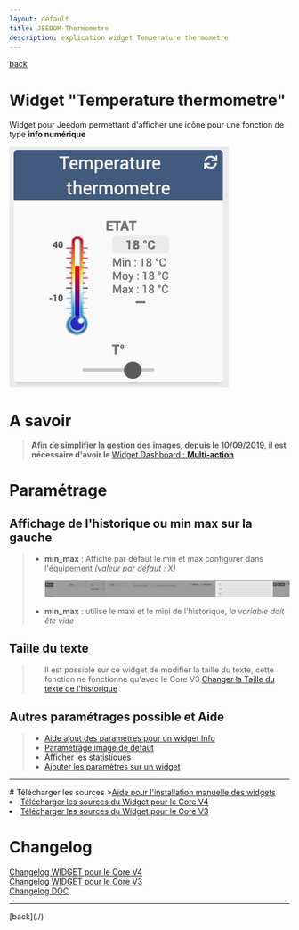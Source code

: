 ```yaml
---
layout: default
title: JEEDOM-Thermometre
description: explication widget Temperature thermometre
---
```

[back](./)
# Widget "Temperature thermometre"

Widget pour Jeedom permettant d'afficher une icône pour une fonction de type <b>info numérique</b>
<p><img src="../img/RESULTAT_JEEDOM_Temperature_thermometre.png" alt="Resultat" /></p>

# A savoir
<blockquote>
<b>Afin de simplifier la gestion des images, depuis le 10/09/2019, il est nécessaire d'avoir le </b><a href="WIDGET_d_Multi_action_Defaut">Widget Dashboard : <b>Multi-action</b></a>
</blockquote>

# Paramétrage
## Affichage de l'historique ou min max sur la gauche
<blockquote>
    <ul>
        <li><b>min_max</b> : Affiche par défaut le min et max configurer dans l'équipement <i>(valeur par défaut : X)</i></li>
        <p><img src="../img/JEEDOM_Thermometre_MIN_MAX.png" alt="INFO" /></p>
        <li><b>min_max</b> : utilise le maxi et le mini de l'historique, <i>la variable doit ête vide</i></li>
    </ul>
</blockquote>

## Taille du texte
<blockquote>
    <ul>
        Il est possible sur ce widget de modifier la taille du texte, cette fonction ne fonctionne qu'avec le Core V3
        <a href="HELP_SIZE.html">Changer la Taille du texte de l'historique</a>
    </ul>
</blockquote>


## Autres paramétrages possible et Aide
<blockquote>
    <ul>
        <li><a href="HELP_CONFIG_INFOS.md">Aide ajout des paramétres pour un widget Info</a></li>
        <li><a href="HELP_Error.html">Paramétrage image de défaut</a></li>
        <li><a href="HELP_STATS.html">Afficher les statistiques</a></li>
        <li><a href="HELP_PARA.html">Ajouter les paramètres sur un widget</a></li>
    </ul>
</blockquote>

<hr />
# Télécharger les sources
><a href="HELP_Install_Manu.html">Aide pour l'installation manuelle des widgets</a>
<br/>

<li><a href="https://github.com/JEALG/JEEDOM-Thermometre/tree/masterv4">Télécharger les sources du Widget pour le Core V4</a></li>
<li><a href="https://github.com/JEALG/JEEDOM-Thermometre/tree/master">Télécharger les sources du Widget pour le Core V3</a></li>

# Changelog
<a href="https://github.com/JEALG/JEEDOM-Thermometre/commits/masterv4">Changelog WIDGET pour le Core V4</a><br/>
<a href="https://github.com/JEALG/JEEDOM-Thermometre/commits/master">Changelog WIDGET pour le Core V3</a><br/>
<a href="https://github.com/JEALG/JEEDOM-Widget_JAG-doc/commits/master">Changelog DOC</a>

<hr />
[back](./)